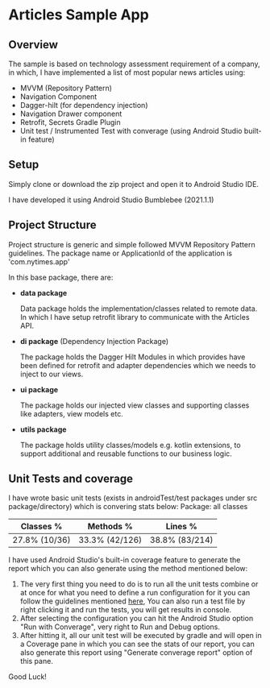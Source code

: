 # Articles Sample App

## Overview

The sample is based on technology assessment requirement of a company, in which, I have implemented a list of most popular news articles using:

- MVVM (Repository Pattern)
- Navigation Component
- Dagger-hilt (for dependency injection)
- Navigation Drawer component
- Retrofit, Secrets Gradle Plugin
- Unit test / Instrumented Test with converage (using Android Studio built-in feature)

## Setup

Simply clone or download the zip project and open it to Android Studio IDE.

I have developed it using Android Studio Bumblebee (2021.1.1)

## Project Structure

Project structure is generic and simple followed MVVM Repository Pattern guidelines. The package name or ApplicationId of the application is 'com.nytimes.app'

In this base package, there are:

- **data package**

  Data package holds the implementation/classes related to remote data. In which I have setup retrofit library to communicate with the Articles API.

- **di package** (Dependency Injection Package)

  The package holds the Dagger Hilt Modules in which provides have been defined for retrofit and adapter dependencies which we needs to inject to our views.

- **ui package**

  The package holds our injected view classes and supporting classes like adapters, view models etc.

- **utils package**

  The package holds utility classes/models e.g. kotlin extensions, to support additional and reusable functions to our business logic.

## Unit Tests and coverage

I have wrote basic unit tests (exists in androidTest/test packages under src package/directory) which is convering stats below:
Package: all classes

| Classes %     | Methods %      | Lines %         |
| ------------- | -------------- | --------------- |
| 27.8% (10/36) | 33.3% (42/126) | 	38.8% (83/214) |

I have used Android Studio's built-in coverage feature to generate the report which you can also generate using the method mentioned below:

1. The very first thing you need to do is to run all the unit tests combine or at once for what you need to define a run configuration for it you can follow the guidelines mentioned [here](https://stackoverflow.com/a/69453681/3459944), You can also run a test file by right clicking it and run the tests, you will get results in console.
2. After selecting the configuration you can hit the Android Studio option "Run with Converage", very right to Run and Debug options.
3. After hitting it, all our unit test will be executed by gradle and will open in a Coverage pane in which you can see the stats of our report, you can also generate this report using "Generate converage report" option of this pane.

Good Luck!